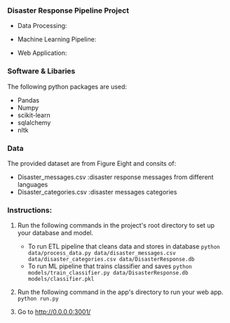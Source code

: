### Disaster Response Pipeline Project

* Data Processing:

* Machine Learning Pipeline:

* Web Application:

### Software & Libaries

The following python packages are used:
* Pandas
* Numpy
* scikit-learn
* sqlalchemy
* nltk

### Data

The provided dataset are from Figure Eight and consits of:
* Disaster_messages.csv     :disaster response messages from different languages  
* Disaster_categories.csv   :disaster messages categories

### Instructions:
1. Run the following commands in the project's root directory to set up your database and model.

    - To run ETL pipeline that cleans data and stores in database
        `python data/process_data.py data/disaster_messages.csv data/disaster_categories.csv data/DisasterResponse.db`
    - To run ML pipeline that trains classifier and saves
        `python models/train_classifier.py data/DisasterResponse.db models/classifier.pkl`

2. Run the following command in the app's directory to run your web app.
    `python run.py`

3. Go to http://0.0.0.0:3001/

